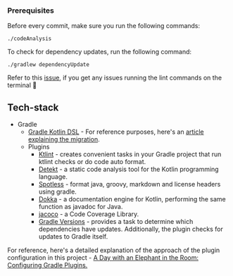 ### Prerequisites

Before every commit, make sure you run the following commands:

```shell script
./codeAnalysis
```

To check for dependency updates, run the following command:

```shell script
./gradlew dependencyUpdate
```

Refer to this [issue](https://github.com/gradle/gradle/issues/10248), if you get any issues running the lint commands on the terminal :rocket:

## Tech-stack

* Gradle
    * [Gradle Kotlin DSL](https://docs.gradle.org/current/userguide/kotlin_dsl.html) - For reference purposes, here's an [article explaining the migration](https://medium.com/@evanschepsiror/migrating-to-kotlin-dsl-4ee0d6d5c977).
    * Plugins
        * [Ktlint](https://github.com/JLLeitschuh/ktlint-gradle) - creates convenient tasks in your Gradle project that run ktlint checks or do code auto format.
        * [Detekt](https://github.com/detekt/detekt) - a static code analysis tool for the Kotlin programming language.
        * [Spotless](https://github.com/diffplug/spotless) - format java, groovy, markdown and license headers using gradle.
        * [Dokka](https://github.com/Kotlin/dokka) - a documentation engine for Kotlin, performing the same function as javadoc for Java.
        * [jacoco](https://github.com/jacoco/jacoco) - a Code Coverage Library.
        * [Gradle Versions](https://github.com/ben-manes/gradle-versions-plugin) - provides a task to determine which dependencies have updates. Additionally, the plugin checks for updates to Gradle itself.
        
For reference, here's a detailed explanation of the approach of the plugin configuration in this project - [A Day with an Elephant in the Room: Configuring Gradle Plugins.](https://medium.com/@harunwangereka/a-day-with-an-elephant-in-the-room-configuring-gradle-plugins-3331b0be64c7)

